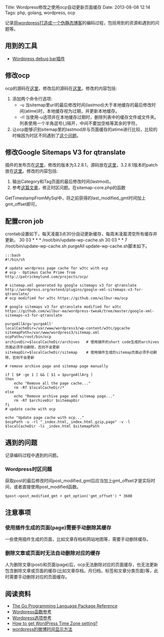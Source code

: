 Title: Wordpress修改之使用ocp自动更新页面缓存
Date: 2013-08-08 12:14
Tags: php, golang, wordpress, ocp

记录[将wordpress打造成一个伪静态博客](http://blog.atime.me/2012/12/make-wordpress-a-pseudo-static-blog/)的编码过程，包括用到的资源和遇到的问题等。

## 用到的工具

*  [Wordpress debug bar插件](http://wordpress.org/extend/plugins/debug-bar/)

## 修改ocp

ocp的源码在[这里](https://github.com/pmylund/ocp)，修改后的源码在[这里](https://github.com/wilbur-ma/ocp)。修改的内容包括:

1.  添加两个命令行选项:
    *  -u 当sitemap里url的最后修改时间(lastmod)大于本地缓存的最后修改时间(atime)时，本地缓存视为过期，并更新本地缓存。
    *  -rl 当使用-u选项并在本地缓存过期时，删除列表中的缓存文件或文件夹。列表使用一个半角逗号(,)隔开，中间不要加空格等其余的字符。
2.  让ocp能够识别sitemap里的lastmod并与页面缓存的atime进行比较，比较的时候因为时区不同遇到了[这个问题](#Wordpress时区问题)。

## 修改Google Sitemaps V3 for qtranslate

插件的发布页在[这里](http://wordpress.org/extend/plugins/google-xml-sitemaps-v3-for-qtranslate/)，修改的版本为3.2.8.1，源码放在[这里](https://github.com/wilbur-ma/wordpress-tweak/tree/master/google-xml-sitemaps-v3-for-qtranslate)，3.2.8.1版本的patch放在[这里](https://github.com/wilbur-ma/wordpress-tweak/blob/master/patch/google-xml-sitemaps-v3-for-qtranslate-3.2.8.1.patch)。修改的内容包括:

1.  输出Category和Tag页面的最后修改时间(lastmod)。
2.  参考[这篇文章](http://www.qiqiboy.com/2011/06/10/sina-weibo-timestamp-function-2.html)，修正时区问题。在sitemap-core.php的函数

GetTimestampFromMySql中，将之前获得的last_modified_gmt时间加上gmt_offset即可。

## 配置cron job

crontab设置如下，每天凌晨3点30分自动更新缓存，每周末凌晨清空所有缓存并更新。
    30 03 * * * /root/bin/update-wp-cache.sh
    30 03 * * 7 /root/bin/update-wp-cache.sh purgeAll
update-wp-cache.sh脚本如下。

    :::bash
    #!/bin/sh

    # update wordpress page cache for w3tc with ocp
    # ocp - Optimus Cache Prime from http://patrickmylund.com/projects/ocp/

    # sitemap.xml generated by google sitemaps v3 for qtranslate http://wordpress.org/extend/plugins/google-xml-sitemaps-v3-for-qtranslate/
    # ocp modified for w3tc https://github.com/wilbur-ma/ocp

    # google sitemaps v3 for qtranslate modified for w3tc https://github.com/wilbur-ma/wordpress-tweak/tree/master/google-xml-sitemaps-v3-for-qtranslate

    purgeAllArg='purgeAll'
    localCacheDir=/var/www/wordpress3/wp-content/w3tc/pgcache
    sitemapPath=/var/www/wordpress3/sitemap.xml
    ocpPath=/root/bin/ocp 
    archiveDir=$localCacheDir/archives   # 使用插件的short code生成的archives页面必须手动删除，否则不会更新
    sitemapDir=$localCacheDir/sitemap    # 使用插件生成的sitemap页面必须手动删除，否则不会更新

    # remove archive page and sitemap page manually

    if [ $# -ge 1 ] && [ $1 = $purgeAllArg ]
    then 
        echo "Remove all the page cache..."
        rm -Rf $localCacheDir/*
    else
        echo "Remove archive page and sitemap page..."
        rm -Rf $archiveDir $sitemapDir
    fi
    # update cache with ocp

    echo "Update page cache with ocp..."
    $ocpPath -u -rl "_index.html,_index.html_gzip,page" -v -l $localCacheDir -ls _index.html $sitemapPath

## 遇到的问题

记录编码过程中遇到的问题。
### Wordpress时区问题

获取post的最后修改时间post_modified_gmt后应当加上gmt_offset才是实际时间，或者直接使用post_modified函数。

	$post->post_modified_gmt + get_option('gmt_offset') * 3600

## 注意事项

### 使用插件生成的页面(page)需要手动删除其缓存
一些使用插件生成的页面，比如文章存档和网站地图等，需要手动删除缓存。
### 删除文章或页面时无法自动删除对应的缓存

人为删除文章(post)和页面(page)后，ocp无法删除对应的页面缓存，也无法更新包含删除文章或页面的缓存(比如文章存档，月归档，标签和文章分类页面)等，此时需要手动删除对应的页面缓存。
## 阅读资料

*  [The Go Programming Language Package Reference](http://doc.golang.org/pkg/)
*  [Wordpress函数参考](http://codex.wordpress.org/Function_Reference/)
*  [Wordpress选项参考](http://codex.wordpress.org/Option_Reference)
*  [How to get WordPress Time Zone setting?](http://wordpress.stackexchange.com/questions/8400/how-to-get-wordpress-time-zone-setting)
*  [wordpress的微博时间显示方法](http://www.qiqiboy.com/2011/06/10/sina-weibo-timestamp-function-2.html) 

